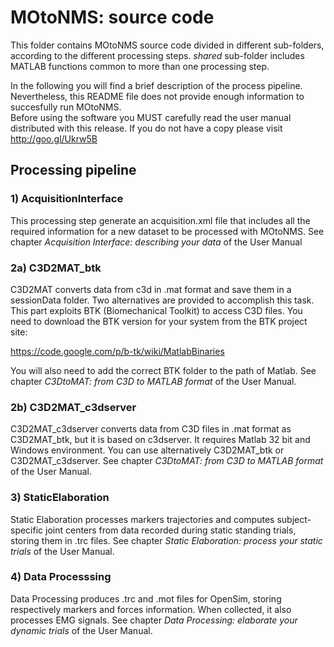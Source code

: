# MOtoNMS: source code #

This folder contains MOtoNMS source code divided in different sub-folders, 
according to the different processing steps.
*shared* sub-folder includes MATLAB functions common to more than one processing step.

In the following you will find a brief description of the process pipeline. 
Nevertheless, this README file does not provide enough information to 
succesfully run MOtoNMS.  
Before using the software you MUST carefully read the user manual 
distributed with this release. If you do not have a copy please visit 
<http://goo.gl/Ukrw5B>

## Processing pipeline ##

### 1) AcquisitionInterface ###
This processing step generate an acquisition.xml file that includes all 
the required information for a new dataset to be processed with MOtoNMS. 
See chapter *Acquisition Interface: describing your data* of the User Manual
 
### 2a) C3D2MAT_btk  ###
C3D2MAT converts data from c3d in .mat format and save them in a 
sessionData folder. Two alternatives are provided to accomplish this task.
This part exploits BTK (Biomechanical Toolkit) to access C3D files.
You need to download the BTK version for your system from the BTK project site: 

<https://code.google.com/p/b-tk/wiki/MatlabBinaries>

You will also need to add the correct BTK folder to the path of Matlab.
See chapter *C3DtoMAT: from C3D to MATLAB format* of the User Manual.


### 2b) C3D2MAT_c3dserver  ###

C3D2MAT_c3dserver converts data from C3D files in .mat format as C3D2MAT_btk, but 
it is based on c3dserver. It requires Matlab 32 bit and Windows environment.
You can use alternatively C3D2MAT_btk or C3D2MAT_c3dserver.
See chapter *C3DtoMAT: from C3D to MATLAB format* of the User Manual.

### 3) StaticElaboration ###
Static Elaboration processes markers trajectories and computes 
subject-specific joint centers from data recorded during static standing 
trials, storing them in .trc files. 
See chapter *Static Elaboration: process your static trials* of the User Manual.

### 4) Data Processsing  ###
Data Processing produces .trc and .mot files for OpenSim, storing respectively 
markers and forces information. When collected, it also processes EMG signals. 
See chapter *Data Processing: elaborate your dynamic trials* of the User Manual.


